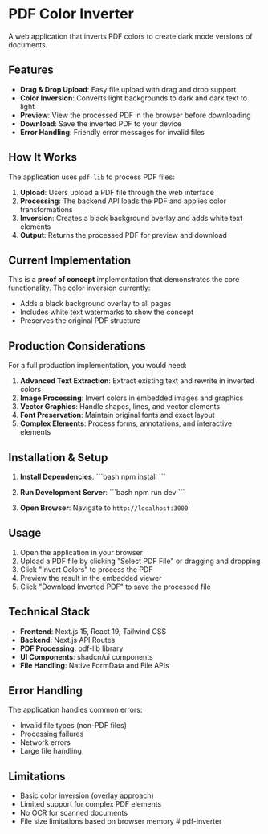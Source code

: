 # PDF Color Inverter

A web application that inverts PDF colors to create dark mode versions of documents.

## Features

- **Drag & Drop Upload**: Easy file upload with drag and drop support
- **Color Inversion**: Converts light backgrounds to dark and dark text to light
- **Preview**: View the processed PDF in the browser before downloading
- **Download**: Save the inverted PDF to your device
- **Error Handling**: Friendly error messages for invalid files

## How It Works

The application uses `pdf-lib` to process PDF files:

1. **Upload**: Users upload a PDF file through the web interface
2. **Processing**: The backend API loads the PDF and applies color transformations
3. **Inversion**: Creates a black background overlay and adds white text elements
4. **Output**: Returns the processed PDF for preview and download

## Current Implementation

This is a **proof of concept** implementation that demonstrates the core functionality. The color inversion currently:

- Adds a black background overlay to all pages
- Includes white text watermarks to show the concept
- Preserves the original PDF structure

## Production Considerations

For a full production implementation, you would need:

1. **Advanced Text Extraction**: Extract existing text and rewrite in inverted colors
2. **Image Processing**: Invert colors in embedded images and graphics
3. **Vector Graphics**: Handle shapes, lines, and vector elements
4. **Font Preservation**: Maintain original fonts and exact layout
5. **Complex Elements**: Process forms, annotations, and interactive elements

## Installation & Setup

1. **Install Dependencies**:
   \`\`\`bash
   npm install
   \`\`\`

2. **Run Development Server**:
   \`\`\`bash
   npm run dev
   \`\`\`

3. **Open Browser**:
   Navigate to `http://localhost:3000`

## Usage

1. Open the application in your browser
2. Upload a PDF file by clicking "Select PDF File" or dragging and dropping
3. Click "Invert Colors" to process the PDF
4. Preview the result in the embedded viewer
5. Click "Download Inverted PDF" to save the processed file

## Technical Stack

- **Frontend**: Next.js 15, React 19, Tailwind CSS
- **Backend**: Next.js API Routes
- **PDF Processing**: pdf-lib library
- **UI Components**: shadcn/ui components
- **File Handling**: Native FormData and File APIs

## Error Handling

The application handles common errors:

- Invalid file types (non-PDF files)
- Processing failures
- Network errors
- Large file handling

## Limitations

- Basic color inversion (overlay approach)
- Limited support for complex PDF elements
- No OCR for scanned documents
- File size limitations based on browser memory
#   p d f - i n v e r t e r  
 